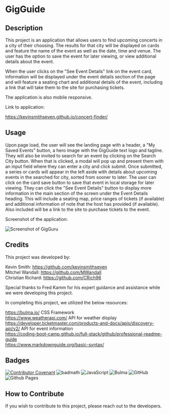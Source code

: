 # GigGuide

## Description

This project is an application that allows users to find upcoming concerts in a city of their choosing. The results for that city will be displayed on cards and feature the name of the event as well as the date, time and venue. The user has the option to save the event for later viewing, or view additional details about the event.

When the user clicks on the "See Event Details" link on the event card, information will be displayed under the event details section of the page and will feature a seating chart and additional details of the event, including a link that will take them to the site for purchasing tickets.

The application is also mobile responsive.

Link to application:

https://kevinsmithseven.github.io/concert-finder/


## Usage

Upon page load, the user will see the landing page with a header, a "My Saved Events" button, a hero image with the GigGuide text logo and tagline. They will also be invited to search for an event by clicking on the Search City button. When that is clicked, a modal will pop up and present them with an input field where they can enter a city and click submit. Once submitted, a series or cards will appear in the left aside with details about upcoming events in the searched for city, sorted from sooner to later. The user can click on the card save button to save that event in local storage for later viewing. They can click the "See Event Details" button to display more information in the main section of the screen under the Event Details heading. This will include a seating map, price ranges of tickets (if available) and additional information of note that the host has provided (if available). Also included will be a link to the site to purchase tickets to the event.

Screenshot of the application:
    
![Screenshot of GigGuru](/assets/images/weather-dashboard-fullscreen-capture.png)

## Credits

This project was developed by:

Kevin Smith: https://github.com/kevinsmithseven  
Mitchel Wandall: https://github.com/MWandall  
Christian Richard: https://github.com/CRich96

Special thanks to Fred Kamm for his expert guidance and assistance while we were developing this project.

In completing this project, we utilized the below resources:

https://bulma.io/  CSS Framework  
https://www.weatherapi.com/  API for weather display  
https://developer.ticketmaster.com/products-and-docs/apis/discovery-api/v2/  API for event information  
https://coding-boot-camp.github.io/full-stack/github/professional-readme-guide  
https://www.markdownguide.org/basic-syntax/



## Badges

[![Contributor Covenant](https://img.shields.io/badge/Contributor%20Covenant-2.1-4baaaa.svg)](code_of_conduct.md)
![badmath](https://img.shields.io/badge/HTML-239120?style=for-the-badge&logo=html5&logoColor=white)
![JavaScript](https://img.shields.io/badge/javascript-%23323330.svg?style=for-the-badge&logo=javascript&logoColor=%23F7DF1E)
![Bulma](https://img.shields.io/badge/bulma-00D0B1?style=for-the-badge&logo=bulma&logoColor=white)
![GitHub](https://img.shields.io/badge/github-%23121011.svg?style=for-the-badge&logo=github&logoColor=white)
![Github Pages](https://img.shields.io/badge/github%20pages-121013?style=for-the-badge&logo=github&logoColor=white)


## How to Contribute

If you wish to contribute to this project, please reach out to the developers.
